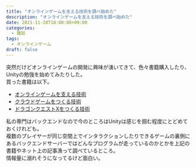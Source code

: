 ```yaml
---
title: "オンラインゲームを支える技術を調べ始めた"
description: "オンラインゲームを支える技術を調べ始めた"
date: 2021-11-28T18:00:00+09:00
categories:
  - 雑談
tags:
  - オンラインゲーム
draft: false
---
```


突然だけどオンラインゲームの開発に興味が湧いてきて、色々書籍購入したり、Unityの勉強を始めてみたりした。  
買った書籍は以下。  

- [オンラインゲームを支える技術](https://www.amazon.co.jp/dp/4774145807)
- [クラウドゲームをつくる技術](https://www.amazon.co.jp/dp/4774199419)
- [ドラゴンクエストXをつくる技術](https://www.amazon.co.jp/dp/4297101742)

私の専門はバックエンドなので今のところはUnityは感じを掴む程度にとどめておくけれども。  
複数のプレイヤーが同じ空間上でインタラクションしたりできるゲームの裏側にあるバックエンドサーバーではどんなプログラムが走っているのかとかを上記の書籍やネット上の記事漁って調べているところ。  
情報量に溺れそうになってるけど面白い。
